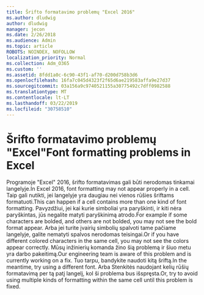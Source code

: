 ```yaml
---
title: Šrifto formatavimo problemų "Excel 2016"
ms.author: dludwig
author: dludwig
manager: jecon
ms.date: 2/26/2018
ms.audience: Admin
ms.topic: article
ROBOTS: NOINDEX, NOFOLLOW
localization_priority: Normal
ms.collection: Adm_O365
ms.custom: ''
ms.assetid: 8fdd1a0c-6c90-43f1-af70-d200d758b3d6
ms.openlocfilehash: 16fa7c045d4323f2f65d6ae219583affa9e27d37
ms.sourcegitcommit: 03a156a9c9740521155a30775492c7dff0982588
ms.translationtype: MT
ms.contentlocale: lt-LT
ms.lasthandoff: 03/22/2019
ms.locfileid: "30758510"
---
```

# <a name="font-formatting-problems-in-excel"></a><span data-ttu-id="44ac0-102">Šrifto formatavimo problemų "Excel"</span><span class="sxs-lookup"><span data-stu-id="44ac0-102">Font formatting problems in Excel</span></span>

<span data-ttu-id="44ac0-103">Programoje "Excel" 2016, šrifto formatavimas gali būti nerodomas tinkamai langelyje.</span><span class="sxs-lookup"><span data-stu-id="44ac0-103">In Excel 2016, font formatting may not appear properly in a cell.</span></span> <span data-ttu-id="44ac0-104">Taip gali nutikti, jei langelyje yra daugiau nei vienos rūšies šriftams formatuoti.</span><span class="sxs-lookup"><span data-stu-id="44ac0-104">This can happen if a cell contains more than one kind of font formatting.</span></span> <span data-ttu-id="44ac0-105">Pavyzdžiui, jei kai kurie simboliai yra paryškinti, ir kiti nėra paryškintas, jūs negalite matyti paryškinimą atrodo.</span><span class="sxs-lookup"><span data-stu-id="44ac0-105">For example if some characters are bolded, and others are not bolded, you may not see the bold format appear.</span></span> <span data-ttu-id="44ac0-106">Arba jei turite įvairių simbolių spalvoti tame pačiame langelyje, galite nematyti spalvos nerodomas teisingai.</span><span class="sxs-lookup"><span data-stu-id="44ac0-106">Or if you have different colored characters in the same cell, you may not see the colors appear correctly.</span></span> <span data-ttu-id="44ac0-107">Mūsų inžinierių komanda žino šią problemą ir šiuo metu yra darbo pakeitimą.</span><span class="sxs-lookup"><span data-stu-id="44ac0-107">Our engineering team is aware of this problem and is currently working on a fix.</span></span> <span data-ttu-id="44ac0-108">Tuo tarpu, bandykite naudoti kitą šriftą.</span><span class="sxs-lookup"><span data-stu-id="44ac0-108">In the meantime, try using a different font.</span></span> <span data-ttu-id="44ac0-109">Arba Stenkitės naudojant kelių rūšių formatavimą per tą patį langelį, kol ši problema bus išspręsta.</span><span class="sxs-lookup"><span data-stu-id="44ac0-109">Or, try to avoid using multiple kinds of formatting within the same cell until this problem is fixed.</span></span> 
  

